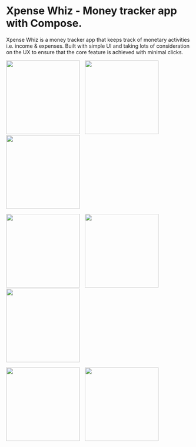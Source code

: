 # Xpense Whiz - Money tracker app with Compose.
Xpense Whiz is a money tracker app that keeps track of monetary activities i.e. income & expenses. Built with simple UI and taking lots of consideration on the UX to ensure that the core feature is achieved with minimal clicks.
<p>
    <img src="https://github.com/ezechuka/xpense-whiz/blob/main/asset/asset_1.png" width="200px" height="auto" />
    <img src="https://github.com/ezechuka/xpense-whiz/blob/main/asset/asset_2.png" width="200px" height="auto" hspace="10"/>
    <img src="https://github.com/ezechuka/xpense-whiz/blob/main/asset/asset_3.png" width="200px" height="auto"/>
</p>

<p>
    <img src="https://github.com/ezechuka/xpense-whiz/blob/main/asset/asset_4.png" width="200px" height="auto"/>
    <img src="https://github.com/ezechuka/xpense-whiz/blob/main/asset/asset_5.png" width="200px" height="auto" hspace="10"/>
    <img src="https://github.com/ezechuka/xpense-whiz/blob/main/asset/asset_6.png" width="200px" height="auto"/>
</p>

<p>
    <img src="https://github.com/ezechuka/xpense-whiz/blob/main/asset/asset_7.png" width="200px" height="auto" />
    <img src="https://github.com/ezechuka/xpense-whiz/blob/main/asset/asset_8.png" width="200px" height="auto" hspace="10"/>
</p>
